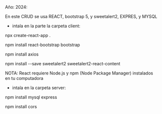 Año: 2024:


En este CRUD se usa REACT, bootstrap 5, y sweetalert2, EXPRES, y MYSQL
* intala en la parte la carpeta client:
  
npx create-react-app .

npm install react-bootstrap bootstrap

npm install axios

npm install --save sweetalert2 sweetalert2-react-content

NOTA: React requiere Node.js y npm (Node Package Manager) instalados en tu computadora

* intala en la carpeta server:
  
npm install mysql express

npm install cors   
